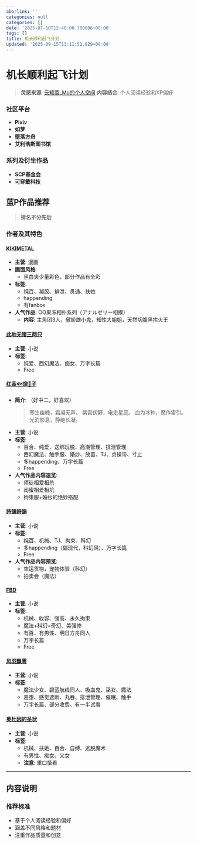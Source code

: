 ```yaml
---
abbrlink: ''
categonies: null
categories: []
date: '2025-07-10T12:48:00.700086+08:00'
tags: []
title: 机长顺利起飞计划
updated: '2025-09-15T13:11:51.929+08:00'
---
```

# 机长顺利起飞计划

> **灵感来源**: [云知寞_Mo的个人空间](https://space.bilibili.com/3546891163798293?spm_id_from=333.788.upinfo.head.click)
> **内容结合**: 个人阅读经验和XP偏好

<!-- more -->

### 社区平台

- **Pixiv**
- **如梦**
- **堕落方舟**
- **艾利浩斯图书馆**

### 系列及衍生作品

- **SCP基金会**
- **可穿戴科技**

## 蓝P作品推荐

> **排名不分先后**

### 作者及其特色

#### [KIKIMETAL](https://www.pixiv.net/premium/lead/lp/?g=anchor&i=badge)

- **主营**: 漫画
- **画面风格**:
  - 黑白夹少量彩色，部分作品有全彩
- **标签**:
  - 纯百、凝胶、排泄、贯通、扶她
  - happending
  - 有fanbox
- **人气作品**: OO果冻相扑系列（アナルゼリー相撲）
  - **内容**: 主角团3人，傲娇雌小鬼，知性大姐姐，天然切腹黑拱火王

#### [此地无猪三两只](https://www.pixiv.net/users/19220523)

- **主营**: 小说
- **标签**:
  - 纯爱、西幻魔法、痴女、万字长篇
  - Free

#### [红香🐟烧🍆子](https://www.pixiv.net/users/34513072)

- **简介**: （好中二，好喜欢）
  > 寒生幽魄，霜凝无声。
  > 紫雷伏野，电走星庭。
  > 血为冰种，魔作雷引。
  > 光消影息，静绝长凝。
  >
- **主营**: 小说
- **标签**:
  - 百合、纯爱、送绑玩脱、高潮管理、排泄管理
  - 西幻魔法、触手服、婚纱、放置、TJ、贞操带、寸止
  - 多happending、万字长篇
  - Free
- **人气作品内容速览**:
  - 师徒相爱相杀
  - 闺蜜相爱相坑
  - 拘束服+婚纱的绝妙搭配

#### [詩韻詩韻](https://www.pixiv.net/users/107863489)

- **主营**: 小说
- **标签**:
  - 纯百、机械、TJ、拘束、科幻
  - 多happending（偏现代，科幻风）、万字长篇
  - Free
- **人气作品内容预览**:
  - 空运货物，宠物体验（科幻）
  - 拍卖会（魔法）

#### [FBD](https://www.pixiv.net/users/82572262)

- **主营**: 小说
- **标签**:
  - 机械、收容、强高、永久拘束
  - 魔法+科幻+奇幻、美强惨
  - 有百、有男性、明日方舟同人
  - 万字长篇
  - Free

#### [风羽飘零](https://www.pixiv.net/users/6834230/novels)

- **主营**: 小说
- **标签**:
  - 魔法少女、碧蓝航线同人、吸血鬼、巫女、魔法
  - 恶堕、感觉遮断、丸吞、排泄管理、催眠、触手
  - 万字长篇、部分收费、有一半试看

#### [奥杜因的圣状](https://www.pixiv.net/users/77674935)

- **主营**: 小说
- **标签**:
  - 机械、扶她、百合、自缚、逃脱魔术
  - 有男性、痴女、父女
  - **注意**: 重口慎看

---

## 内容说明

### 推荐标准

- 基于个人阅读经验和偏好
- 涵盖不同风格和题材
- 注重作品质量和创意
